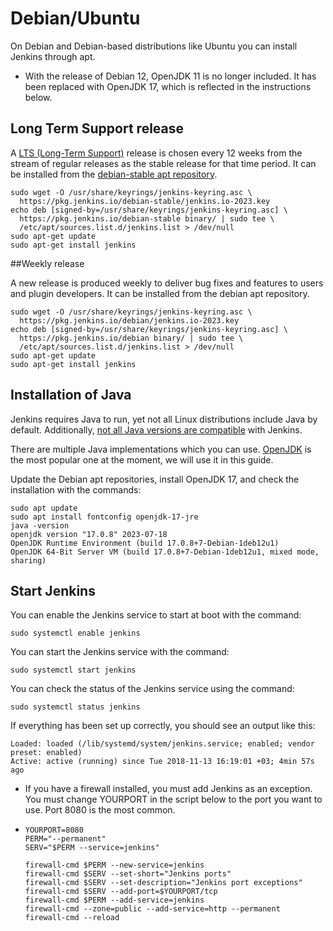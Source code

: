 # Debian/Ubuntu

On Debian and Debian-based distributions like Ubuntu you can install Jenkins through apt.

* With the release of Debian 12, OpenJDK 11 is no longer included. It has been replaced with OpenJDK 17, which is reflected in the instructions below.

## Long Term Support release

A [LTS (Long-Term Support)](https://www.jenkins.io/download/lts/) release is chosen every 12 weeks from the stream of regular releases as the stable release for that time period. It can be installed from the [debian-stable apt repository](https://pkg.jenkins.io/debian-stable/).

```
sudo wget -O /usr/share/keyrings/jenkins-keyring.asc \
  https://pkg.jenkins.io/debian-stable/jenkins.io-2023.key
echo deb [signed-by=/usr/share/keyrings/jenkins-keyring.asc] \
  https://pkg.jenkins.io/debian-stable binary/ | sudo tee \
  /etc/apt/sources.list.d/jenkins.list > /dev/null
sudo apt-get update
sudo apt-get install jenkins
```

##Weekly release

A new release is produced weekly to deliver bug fixes and features to users and plugin developers. It can be installed from the debian apt repository.

```
sudo wget -O /usr/share/keyrings/jenkins-keyring.asc \
  https://pkg.jenkins.io/debian/jenkins.io-2023.key
echo deb [signed-by=/usr/share/keyrings/jenkins-keyring.asc] \
  https://pkg.jenkins.io/debian binary/ | sudo tee \
  /etc/apt/sources.list.d/jenkins.list > /dev/null
sudo apt-get update
sudo apt-get install jenkins
```

## Installation of Java

Jenkins requires Java to run, yet not all Linux distributions include Java by default. Additionally, [not all Java versions are compatible](https://www.jenkins.io/doc/book/platform-information/support-policy-java/) with Jenkins.

There are multiple Java implementations which you can use. [OpenJDK](https://openjdk.org/) is the most popular one at the moment, we will use it in this guide.

Update the Debian apt repositories, install OpenJDK 17, and check the installation with the commands:

```
sudo apt update
sudo apt install fontconfig openjdk-17-jre
java -version
openjdk version "17.0.8" 2023-07-18
OpenJDK Runtime Environment (build 17.0.8+7-Debian-1deb12u1)
OpenJDK 64-Bit Server VM (build 17.0.8+7-Debian-1deb12u1, mixed mode, sharing)
```

## Start Jenkins

You can enable the Jenkins service to start at boot with the command:
```
sudo systemctl enable jenkins
```
You can start the Jenkins service with the command:
```
sudo systemctl start jenkins
```
You can check the status of the Jenkins service using the command:
```
sudo systemctl status jenkins
```
If everything has been set up correctly, you should see an output like this:
```
Loaded: loaded (/lib/systemd/system/jenkins.service; enabled; vendor preset: enabled)
Active: active (running) since Tue 2018-11-13 16:19:01 +03; 4min 57s ago
```

* If you have a firewall installed, you must add Jenkins as an exception. You must change YOURPORT in the script below to the port you want to use. Port 8080 is the most common.
* ```
  YOURPORT=8080
  PERM="--permanent"
  SERV="$PERM --service=jenkins"

  firewall-cmd $PERM --new-service=jenkins
  firewall-cmd $SERV --set-short="Jenkins ports"
  firewall-cmd $SERV --set-description="Jenkins port exceptions"
  firewall-cmd $SERV --add-port=$YOURPORT/tcp
  firewall-cmd $PERM --add-service=jenkins
  firewall-cmd --zone=public --add-service=http --permanent
  firewall-cmd --reload
  ```
